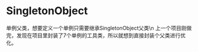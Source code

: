 # SingletonObject
单例父类，想要定义一个单例只需要继承SingletonObject父类\n
上一个项目刚做完，发现在项目里封装了7个单例的工具类，所以就想到直接封装个父类进行优化。
